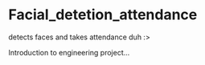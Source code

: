 # Facial_detetion_attendance
detects faces and takes attendance duh :>


Introduction to engineering project...
